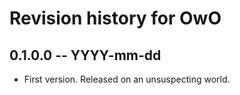 # Revision history for OwO

## 0.1.0.0 -- YYYY-mm-dd

* First version. Released on an unsuspecting world.

